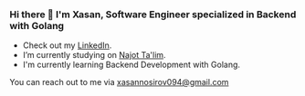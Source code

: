 ### Hi there 👋 I'm Xasan, Software Engineer specialized in Backend with Golang

- Check out my [LinkedIn](https://www.linkedin.com/in/xasannosirov).
- I’m currently studying on [Najot Ta'lim](https://najottalim.uz/).
- I'm currently learning Backend Development with Golang.

You can reach out to me via xasannosirov094@gmail.com

